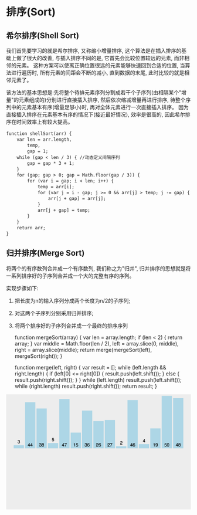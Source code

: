 # 排序(Sort)

## 希尔排序(Shell Sort)

我们首先要学习的就是希尔排序, 又称缩小增量排序, 这个算法是在插入排序的基础上做了很大的改善, 与插入排序不同的是, 它首先会比较位置较远的元素, 而非相邻的元素。 这种方案可以使离正确位置很远的元素能够快速回到合适的位置, 当算法进行遍历时, 所有元素的间距会不断的减小, 直到数据的末尾, 此时比较的就是相邻元素了。 

该方法的基本思想是:先将整个待排元素序列分割成若干个子序列(由相隔某个"增量"的元素组成的)分别进行直接插入排序, 然后依次缩减增量再进行排序, 待整个序列中的元素基本有序(增量足够小)时, 再对全体元素进行一次直接插入排序。 因为直接插入排序在元素基本有序的情况下(接近最好情况), 效率是很高的, 因此希尔排序在时间效率上有较大提高。 

    function shellSort(arr) {
        var len = arr.length, 
            temp, 
            gap = 1; 
        while (gap < len / 3) { //动态定义间隔序列
            gap = gap * 3 + 1; 
        }
        for (gap; gap > 0; gap = Math.floor(gap / 3)) {
            for (var i = gap; i < len; i++) {
                temp = arr[i]; 
                for (var j = i - gap; j >= 0 && arr[j] > temp; j -= gap) {
                    arr[j + gap] = arr[j]; 
                }
                arr[j + gap] = temp; 
            }
        }
        return arr; 
    }

## 归并排序(Merge Sort)

将两个的有序数列合并成一个有序数列, 我们称之为"归并", 归并排序的思想就是将一系列排序好的子序列合并成一个大的完整有序的序列。 
 
实现步骤如下:

1. 把长度为n的输入序列分成两个长度为n/2的子序列; 
2. 对这两个子序列分别采用归并排序; 
3. 将两个排序好的子序列合并成一个最终的排序序列

    function mergeSort(array) {
        var len = array.length; 
        if (len < 2) {
            return array; 
        }
        var middle = Math.floor(len / 2), 
            left = array.slice(0, middle), 
            right = array.slice(middle); 
        return merge(mergeSort(left), mergeSort(right)); 
    }

    function merge(left, right) {
        var result = []; 
        while (left.length && right.length) {
            if (left[0] <= right[0]) {
                result.push(left.shift()); 
            } else {
                result.push(right.shift()); 
            }
        }
        while (left.length)
            result.push(left.shift()); 
        while (right.length)
            result.push(right.shift()); 
        return result; 
    }

![归并排序](../../img/2019022301.gif)
